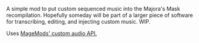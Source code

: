 A simple mod to put custom sequenced music into the Majora's Mask recompilation. Hopefully someday will be part of a larger piece of software for transcribing, editing, and injecting custom music. WIP.

Uses [MageMods' custom audio API.](https://github.com/magemods/mm-audio-api)
